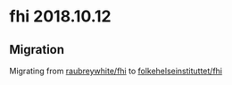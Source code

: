 # fhi 2018.10.12

## Migration

Migrating from [raubreywhite/fhi](https://www.github.com/raubreywhite/fhi/) to [folkehelseinstituttet/fhi](https://www.github.com/folkehelseinstituttet/fhi/)